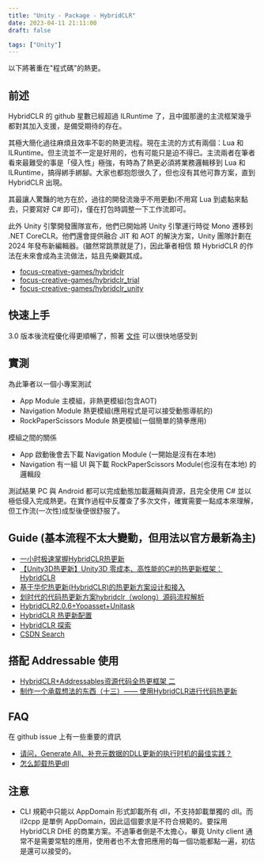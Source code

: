 ```yaml
---
title: "Unity - Package - HybridCLR"
date: 2023-04-11 21:11:00
draft: false

tags: ["Unity"]
---
```


以下將著重在"程式碼"的熱更。

## 前述
HybridCLR 的 github 星數已經超過 ILRuntime 了，且中國那邊的主流框架幾乎都對其加入支援，是備受期待的存在。

其極大簡化過往麻煩且效率不彰的熱更流程。現在主流的方式有兩個：Lua 和 ILRuntime。但主流並不一定是好用的，也有可能只是迫不得已。主流兩者在筆者看來最難受的事是「侵入性」極強，有時為了熱更必須將業務邏輯移到 Lua 和 ILRuntime，搞得綁手綁腳。大家也都抱怨很久了，但也沒有其他可靠方案，直到 HybridCLR 出現。

其最讓人驚豔的地方在於，過往的開發流幾乎不用更動(不用寫 Lua 到處黏來黏去，只要寫好 C# 即可)，僅在打包時調整一下工作流即可。

此外 Unity 引擎開發團隊宣布，他們已開始將 Unity 引擎運行時從 Mono 遷移到 .NET CoreCLR。他們還會提供融合 JIT 和 AOT 的解決方案，Unity 團隊計劃在 2024 年發布新編輯器。(雖然常跳票就是了)，因此筆者相信 類 HybridCLR 的作法在未來會成為主流做法，姑且先樂觀其成。

- [focus-creative-games/hybridclr](https://github.com/focus-creative-games/hybridclr)
- [focus-creative-games/hybridclr_trial](https://github.com/focus-creative-games/hybridclr_trial)
- [focus-creative-games/hybridclr_unity](https://github.com/focus-creative-games/hybridclr_unity)

## 快速上手
3.0 版本後流程優化得更順暢了，照著 [文件](https://hybridclr.doc.code-philosophy.com/#/beginner/quickstart) 可以很快地感受到

## 實測
為此筆者以一個小專案測試
- App Module 主模組，非熱更模組(包含AOT)
- Navigation Module 熱更模組(應用程式是可以接受動態導航的)
- RockPaperScissors Module 熱更模組(一個簡單的猜拳應用)

模組之間的關係
- App 啟動後會去下載 Navigation Module (一開始是沒有在本地)
- Navigation 有一組 UI 與下載 RockPaperScissors Module(也沒有在本地) 的邏輯段

測試結果 PC 與 Android 都可以完成動態加載邏輯與資源，且完全使用 C# 並以極低侵入完成熱更。在實作過程中反覆查了多次文件，確實需要一點成本來理解，但工作流(一次性)成型後便很舒服了。

## Guide (基本流程不太大變動，但用法以官方最新為主)
- [一小时极速掌握HybridCLR热更新](https://zhuanlan.zhihu.com/p/555544193)
- [【Unity3D热更新】Unity3D 零成本、高性能的C#的热更新框架：HybridCLR](https://blog.csdn.net/q764424567/article/details/124835067)
- [基于华佗热更新(HybridCLR)的热更新方案设计和接入](https://www.jianshu.com/p/51a9a757d238)
- [划时代的代码热更新方案hybridclr（wolong）源码流程解析](https://www.lfzxb.top/hybridclr-source-analyze/)
- [HybridCLR2.0.6+Yooasset+Unitask](https://www.bilibili.com/video/BV1pj411u7Jq?t=8.7)
- [HybridCLR 热更新配置](https://blog.csdn.net/weixin_43830069/article/details/129855550)
- [HybridCLR 探索](https://blog.csdn.net/NRatel/article/details/127355276)
- [CSDN Search](https://so.csdn.net/so/search?spm=1001.2101.3001.4498&q=HybridCLR&t=blog&u=&s=new&m=&chatId=&tm=90)

## 搭配 Addressable 使用
- [HybridCLR+Addressables资源代码全热更框架 二](https://blog.csdn.net/qq_40080418/article/details/125599135)
- [制作一个承载想法的东西（十三）—— 使用HybridCLR进行代码热更新](http://chicai.group/?p=1561)

## FAQ
在 github issue 上有一些重要的資訊
- [请问，Generate All、补充元数据的DLL更新的执行时机的最佳实践？](https://github.com/focus-creative-games/hybridclr/issues/57)
- [怎么卸载热更dll](https://github.com/focus-creative-games/hybridclr/issues/19)

## 注意
- CLI 規範中只能以 AppDomain 形式卸載所有 dll，不支持卸載單獨的 dll。而 il2cpp 是單例 AppDomain，因此這個要求是不符合規範的。要採用 HybridCLR DHE 的商業方案。不過筆者倒是不太擔心，畢竟 Unity client 通常不是需要常駐的應用，使用者也不太會把應用的每一個功能都點一遍，初估是還可以接受的。